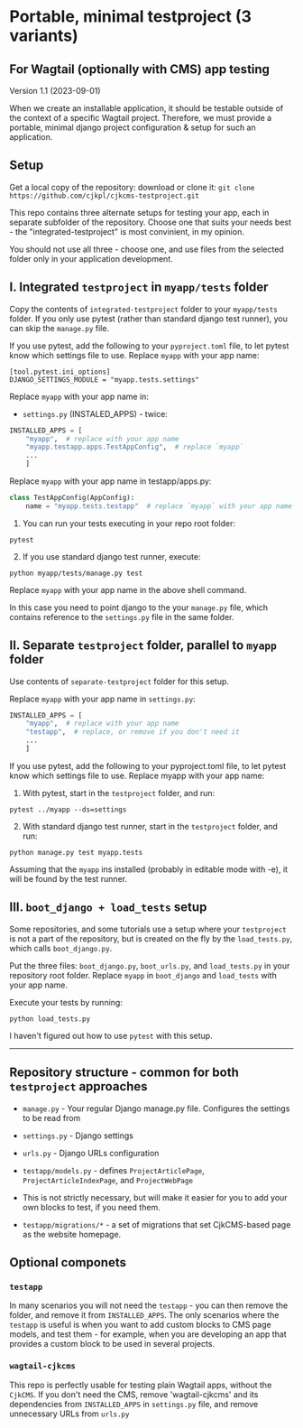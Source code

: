 # Portable, minimal testproject (3 variants)

## For Wagtail (optionally with CMS) app testing

Version 1.1 (2023-09-01)

When we create an installable application, it should be testable outside of the context of a specific Wagtail project. Therefore, we must provide a portable, minimal django project configuration & setup for such an application.

## Setup

Get a local copy of the repository: download or clone it:
```git clone https://github.com/cjkpl/cjkcms-testproject.git```


This repo contains three alternate setups for testing your app, each in separate subfolder of the repository. Choose one that suits your needs best - the "integrated-testproject" is most convinient, in my opinion.

You should not use all three - choose one, and use files from the selected folder only in your application development.

## I. Integrated `testproject` in `myapp/tests` folder

Copy the contents of `integrated-testproject` folder to your `myapp/tests` folder. If you only use pytest (rather than standard django test runner), you can skip the `manage.py` file.

If you use pytest, add the following to your `pyproject.toml` file, to let pytest know which settings file to use. Replace `myapp` with your app name:

```
[tool.pytest.ini_options]
DJANGO_SETTINGS_MODULE = "myapp.tests.settings"
```
Replace `myapp` with your app name in: 
- `settings.py` (INSTALED_APPS) - twice:

```python
INSTALLED_APPS = [
    "myapp",  # replace with your app name
    "myapp.testapp.apps.TestAppConfig",  # replace `myapp`
    ...
    ]
```

Replace `myapp` with your app name in testapp/apps.py:

```python
class TestAppConfig(AppConfig):
    name = "myapp.tests.testapp"  # replace `myapp` with your app name
```

1. You can run your tests executing in your repo root folder:
```
pytest
```

2. If you use standard django test runner, execute:
```
python myapp/tests/manage.py test
```
Replace `myapp` with your app name in the above shell command.

In this case you need to point django to the your `manage.py` file, which contains reference to the `settings.py` file in the same folder.

## II. Separate `testproject` folder, parallel to `myapp` folder

Use contents of `separate-testproject` folder for this setup. 

Replace `myapp` with your app name in `settings.py`:
```python
INSTALLED_APPS = [
    "myapp",  # replace with your app name
    "testapp",  # replace, or remove if you don't need it
    ...
    ]
```

If you use pytest, add the following to your pyproject.toml file, to let pytest know which settings file to use. Replace myapp with your app name:

1. With pytest, start in the `testproject` folder, and run:
```
pytest ../myapp --ds=settings
```

2. With standard django test runner, start in the `testproject` folder, and run:
```
python manage.py test myapp.tests
```
Assuming that the `myapp` ins installed (probably in editable mode with -e), it will be found by the test runner.

## III. `boot_django + load_tests` setup

Some repositories, and some tutorials use a setup where your `testproject` is not a part of the repository, but is created on the fly by the `load_tests.py`, which calls `boot_django.py`.

Put the three files: `boot_django.py`, `boot_urls.py`, and `load_tests.py` in your repository root folder. Replace `myapp` in `boot_django` and `load_tests` with your app name.

Execute your tests by running:
```
python load_tests.py
```

I haven't figured out how to use `pytest` with this setup.

---

## Repository structure - common for both `testproject` approaches

* ```manage.py``` - Your regular Django manage.py file. Configures the settings to be read from 

* ```settings.py``` - Django settings

* ```urls.py``` - Django URLs configuration

* ```testapp/models.py``` - defines `ProjectArticlePage`, `ProjectArticleIndexPage`, and `ProjectWebPage`

* This is not strictly necessary, but will make it easier for you to add your own blocks to test, if you need them.

* ```testapp/migrations/*``` - a set of migrations that set CjkCMS-based page as the website homepage. 

## Optional componets

### `testapp`
In many scenarios you will not need the `testapp` - you can then remove the folder, and remove it from `INSTALLED_APPS`. The only scenarios where the `testapp` is useful is when you want to add custom blocks to CMS page models, and test them - for example, when you are developing an app that provides a custom block to be used in several projects.

### `wagtail-cjkcms`
This repo is perfectly usable for testing plain Wagtail apps, without the `CjkCMS`. If you don't need the CMS, remove 'wagtail-cjkcms' and its dependencies from `INSTALLED_APPS` in `settings.py` file, and remove unnecessary URLs from `urls.py`

